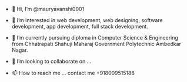 - 👋 Hi, I’m @mauryavanshi0001
- 👀 I’m interested in web development, web designing, software development, app development, full stack development.

- 🌱 I’m currently pursuing diploma in Computer Science & Engineering from Chhatrapati Shahuji Maharaj Government Polytechnic Ambedkar Nagar.
- 💞️ I’m looking to collaborate on ...
- 📫 How to reach me ...
    contact me +918009515188

<!---
mauryavanshi0001/mauryavanshi0001 is a ✨ special ✨ repository because its `README.md` (this file) appears on your GitHub profile.
You can click the Preview link to take a look at your changes.
--->
